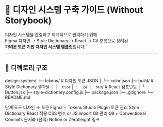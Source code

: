 # 🎨 디자인 시스템 구축 가이드 (Without Storybook)

디자인 시스템을 간결하고 체계적으로 관리하기 위해  
Figma 디자인 → Style Dictionary → React → Git 흐름으로 정리된  
**가벼운 토큰 기반 디자인 시스템 템플릿**입니다.

---

## 📁 디렉토리 구조
design-system/
├─ tokens/               # 디자인 토큰 JSON
│  └─ color.json
├─ build/                # Style Dictionary 결과물
│  ├─ css/
│  └─ js/
├─ src/                  # React 컴포넌트
│  └─ Button.jsx
├─ style-dictionary.config.js
├─ package.json
├─ .gitignore
└─ README.md


단계
도구
디자인 → 토큰
Figma + Tokens Studio Plugin
토큰 관리
Style Dictionary
React 적용
CSS 변수 or JS import
Git 관리
Git + Conventional Commits
문서화 (선택)
Notion or Zeroheight 링크

